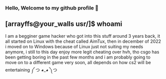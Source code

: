 ### Hello, Welcome to my github profile 🔫

## [arrayffs@your_walls usr/]$ whoami
 I am a begginer game hacker who got into this stuff around 3 years back, it all started on Linux with the cheat called AimTux, then in december of 2022 i moved on to Windows because of Linux just not suiting my needs anymore, i still to this day enjoy more legit cheating over hvh, tho csgo has been getting boring in the past few months and i am probably going to move on to a different game very soon, all depends on how cs2 will be entertaining ༼ つ ◕_◕ ༽つ
